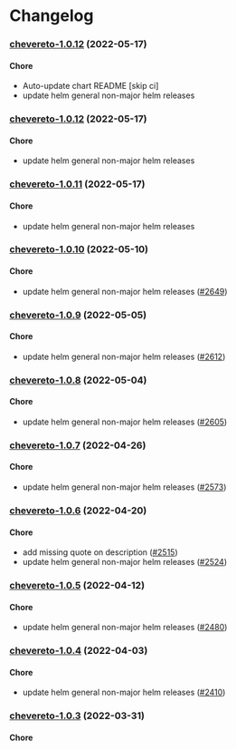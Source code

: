 # Changelog<br>


<a name="chevereto-1.0.12"></a>
### [chevereto-1.0.12](https://github.com/truecharts/apps/compare/chevereto-1.0.11...chevereto-1.0.12) (2022-05-17)

#### Chore

* Auto-update chart README [skip ci]
* update helm general non-major helm releases



<a name="chevereto-1.0.12"></a>
### [chevereto-1.0.12](https://github.com/truecharts/apps/compare/chevereto-1.0.11...chevereto-1.0.12) (2022-05-17)

#### Chore

* update helm general non-major helm releases



<a name="chevereto-1.0.11"></a>
### [chevereto-1.0.11](https://github.com/truecharts/apps/compare/chevereto-1.0.10...chevereto-1.0.11) (2022-05-17)

#### Chore

* update helm general non-major helm releases



<a name="chevereto-1.0.10"></a>
### [chevereto-1.0.10](https://github.com/truecharts/apps/compare/chevereto-1.0.9...chevereto-1.0.10) (2022-05-10)

#### Chore

* update helm general non-major helm releases ([#2649](https://github.com/truecharts/apps/issues/2649))



<a name="chevereto-1.0.9"></a>
### [chevereto-1.0.9](https://github.com/truecharts/apps/compare/chevereto-1.0.8...chevereto-1.0.9) (2022-05-05)

#### Chore

* update helm general non-major helm releases ([#2612](https://github.com/truecharts/apps/issues/2612))



<a name="chevereto-1.0.8"></a>
### [chevereto-1.0.8](https://github.com/truecharts/apps/compare/chevereto-1.0.7...chevereto-1.0.8) (2022-05-04)

#### Chore

* update helm general non-major helm releases ([#2605](https://github.com/truecharts/apps/issues/2605))



<a name="chevereto-1.0.7"></a>
### [chevereto-1.0.7](https://github.com/truecharts/apps/compare/chevereto-1.0.6...chevereto-1.0.7) (2022-04-26)

#### Chore

* update helm general non-major helm releases ([#2573](https://github.com/truecharts/apps/issues/2573))



<a name="chevereto-1.0.6"></a>
### [chevereto-1.0.6](https://github.com/truecharts/apps/compare/chevereto-1.0.5...chevereto-1.0.6) (2022-04-20)

#### Chore

* add missing quote on description ([#2515](https://github.com/truecharts/apps/issues/2515))
* update helm general non-major helm releases ([#2524](https://github.com/truecharts/apps/issues/2524))



<a name="chevereto-1.0.5"></a>
### [chevereto-1.0.5](https://github.com/truecharts/apps/compare/chevereto-1.0.4...chevereto-1.0.5) (2022-04-12)

#### Chore

* update helm general non-major helm releases ([#2480](https://github.com/truecharts/apps/issues/2480))



<a name="chevereto-1.0.4"></a>
### [chevereto-1.0.4](https://github.com/truecharts/apps/compare/chevereto-1.0.3...chevereto-1.0.4) (2022-04-03)

#### Chore

* update helm general non-major helm releases ([#2410](https://github.com/truecharts/apps/issues/2410))



<a name="chevereto-1.0.3"></a>
### [chevereto-1.0.3](https://github.com/truecharts/apps/compare/chevereto-1.0.2...chevereto-1.0.3) (2022-03-31)

#### Chore
